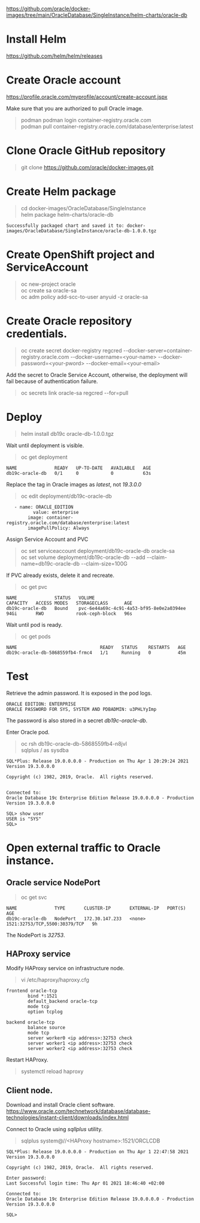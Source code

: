 https://github.com/oracle/docker-images/tree/main/OracleDatabase/SingleInstance/helm-charts/oracle-db

# Install Helm

https://github.com/helm/helm/releases

# Create Oracle account

https://profile.oracle.com/myprofile/account/create-account.jspx

Make sure that you are authorized to pull Oracle image.<br>

> podman podman login container-registry.oracle.com<br>
> podman pull container-registry.oracle.com/database/enterprise:latest<br>

# Clone Oracle GitHub repository

> git clone https://github.com/oracle/docker-images.git<br>

# Create Helm package

> cd docker-images/OracleDatabase/SingleInstance<br>
>  helm package helm-charts/oracle-db<br>
```
Successfully packaged chart and saved it to: docker-images/OracleDatabase/SingleInstance/oracle-db-1.0.0.tgz
```

# Create OpenShift project and ServiceAccount

> oc new-project oracle<br>
> oc create sa oracle-sa<br>
> oc adm policy add-scc-to-user anyuid -z oracle-sa<br>

# Create Oracle repository credentials.<br>

>  oc create secret docker-registry regcred --docker-server=container-registry.oracle.com --docker-username=\<your-name\> --docker-password=\<your-pword\> --docker-email=\<your-email\>

Add the secret to Oracle Service Account, otherwise, the deployment will fail because of authentication failure.<br>
>  oc secrets link oracle-sa regcred  --for=pull<br>

# Deploy

> helm install db19c oracle-db-1.0.0.tgz

Wait until deployment is visible.<br>

> oc get deployment<br>
```
NAME              READY   UP-TO-DATE   AVAILABLE   AGE
db19c-oracle-db   0/1     0            0           63s
```

Replace the tag in Oracle images as *latest*, not *19.3.0.0* <br>

> oc edit deployment/db19c-oracle-db<br>
```
   - name: ORACLE_EDITION
          value: enterprise
        image: container-registry.oracle.com/database/enterprise:latest
        imagePullPolicy: Always
```

Assign Service Account and PVC
> oc set serviceaccount deployment/db19c-oracle-db oracle-sa<br>
> oc set volume deployment/db19c-oracle-db --add --claim-name=db19c-oracle-db --claim-size=100G <br>

If PVC already exists, delete it and recreate.

> oc get pvc<br>
```
NAME              STATUS   VOLUME                                     CAPACITY   ACCESS MODES   STORAGECLASS      AGE
db19c-oracle-db   Bound    pvc-6e44a69c-4c91-4a53-bf95-8e0e2a0394ee   94Gi       RWO            rook-ceph-block   96s
```

Wait until pod is ready.<br>

> oc get pods<br>
```
NAME                               READY   STATUS    RESTARTS   AGE
db19c-oracle-db-5868559fb4-frmc4   1/1     Running   0          45m
```

# Test

Retrieve the admin password. It is exposed in the pod logs.<br>
```
ORACLE EDITION: ENTERPRISE
ORACLE PASSWORD FOR SYS, SYSTEM AND PDBADMIN: u3PHLYyImp
```
The password is also stored in a secret *db19c-oracle-db*.

Enter Oracle pod.<br>
> oc rsh db19c-oracle-db-5868559fb4-n8jvl<br>
> sqlplus / as sysdba<br>

```
SQL*Plus: Release 19.0.0.0.0 - Production on Thu Apr 1 20:29:24 2021
Version 19.3.0.0.0

Copyright (c) 1982, 2019, Oracle.  All rights reserved.


Connected to:
Oracle Database 19c Enterprise Edition Release 19.0.0.0.0 - Production
Version 19.3.0.0.0

SQL> show user
USER is "SYS"
SQL> 

```
# Open external traffic to Oracle instance.

## Oracle service NodePort
> oc get svc<br>
```
NAME              TYPE       CLUSTER-IP       EXTERNAL-IP   PORT(S)                         AGE
db19c-oracle-db   NodePort   172.30.147.233   <none>        1521:32753/TCP,5500:30379/TCP   9h
```
The NodePort is *32753*. <br>
## HAProxy service<br>
Modify HAProxy service on infrastructure node.<br>
> vi /etc/haproxy/haproxy.cfg
```
frontend oracle-tcp
        bind *:1521
        default_backend oracle-tcp
        mode tcp
        option tcplog

backend oracle-tcp
        balance source
        mode tcp
        server worker0 <ip address>:32753 check
        server worker1 <ip address>:32753 check
        server worker2 <ip address>:32753 check
```
Restart HAProxy.

> systemctl reload haproxy<br>
## Client node.
Download and install Oracle client software. https://www.oracle.com/technetwork/database/database-technologies/instant-client/downloads/index.html <br>

Connect to Oracle using *sqllplus* utility.<br>

>  sqlplus system@//\<HAProxy hostname\>:1521/ORCLCDB <br>
```
SQL*Plus: Release 19.0.0.0.0 - Production on Thu Apr 1 22:47:58 2021
Version 19.3.0.0.0

Copyright (c) 1982, 2019, Oracle.  All rights reserved.

Enter password: 
Last Successful login time: Thu Apr 01 2021 18:46:40 +02:00

Connected to:
Oracle Database 19c Enterprise Edition Release 19.0.0.0.0 - Production
Version 19.3.0.0.0

SQL> 

```










